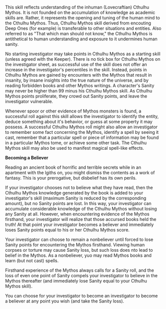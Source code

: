 This skill reflects understanding of the inhuman (Lovecraftian) Cthulhu Mythos. It is not founded on the accumulation of knowledge as academic skills are. Rather,
it represents the opening and tuning of the human mind to the Cthulhu Mythos. Thus, Cthulhu Mythos skill derived from encouting Deep Ones (for example) is transferable to other situations and entities. Also referred to as "That which man should not know," the Cthulhu Mythos is antithetical to human understanding and exposure to it undermines human sanity.

No starting investigator may take points in Cthulhu Mythos as a starting skill (unless agreed with the Keeper). There is no tick box for Cthulhu Mythos on the investigator sheet, as successful use of the skill does not offer an increase in the investigator's percentiles in the skill. Instead, points in Cthulhu Mythos are gained by encounters with the Mythos that result in insanity, by insane insights into the true nature of the universe, and by reading forbidden books and other Mythos writings. A character's Sanity may never be higher than 99 minus his Cthulhu Mythos skill. As Cthulhu Mythos points proliferate, they crowd out Sanity points, and leave the investigator vulnerable.

Whenever spoor or other evidence of Mythos monsters is found, a successful roll against this skill allows the investigator to identify the entity, deduce something about it's behavior, or guess at some property it may possess. A successful Cthulhu Mythos roll might also allow an investigator to remember some fact concerning the Mythos, identify a spell by seeing it cast, remember that a particular spell or piece of information may be found in a particular Mythos tome, or achieve some other task. The Cthulhu Mythos skill may also be used to manifest magical spell-like effects.

**Becoming a Believer**

Reading an ancient book of horrific and terrible secrets while in an apartment with the lgiths on, you might dismiss the contents as a work of fantasy. This is your prerogative, but disbelief has its own perils.

If your investigator chooses not to believe what they have read, then the Cthulhu Mythos knowledge generated by the book is added to your investigator's skill (maximum Sanity is reduced by the corresponding amount), but no Sanity points are lost. In this way, your investigator can accumulate considerable knowledge of the Cthulhu Mythos without losing any Sanity at all. However, when encountering evidence of the Mythos firsthand, your investigator will realize that those accursed books held the truth! At that point your investigator becomes a believer and immediately loses Sanity points equal to his or her Cthulhu Mythos score.

Your investigator can choose to remain a nonbeliever until forced to lose Sanity points for encountering the Mythos firsthand. Viewing human corpses or torture may cause Sanity loss, but such loss does nto lead to belief in the Mythos. As a nonbeliever, yuo may read Mythos books and learn (but not cast) spells.

Firsthand experience of the Mythos always calls for a Sanity roll, and the loss of even one point of Sanity compels your investigator to believe in the Mythos thereafter (and immediately lose Sanity equal to your Cthulhu Mythos skill).

You can choose for your investigator to become an investigator to become a believer at any point you wish (and take the Sanity loss).